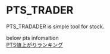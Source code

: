 PTS_TRADER
==========

PTS_TRADADER is simple tool for stock.

below pts infomaition  
[PTS値上がりランキング](http://www.morningstar.co.jp/StockInfo/pts/ranking "")
